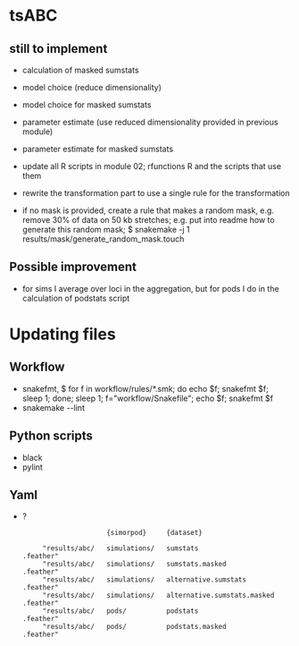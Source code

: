 # tsABC

## still to implement
 + calculation of masked sumstats
 + model choice (reduce dimensionality)
 + model choice for masked sumstats
 + parameter estimate (use reduced dimensionality provided in previous module)
 + parameter estimate for masked sumstats
 + update all R scripts in module 02; rfunctions R and the scripts that use them
 + rewrite the transformation part to use a single rule for the transformation

 + if no mask is provided, create a rule that makes a random mask, e.g. remove 30% of data on 50 kb stretches; e.g. put into readme how to generate this random mask; $ snakemake -j 1 results/mask/generate_random_mask.touch

## Possible improvement

 + for sims I average over loci in the aggregation, but for pods I do in the calculation of podstats script

# Updating files

## Workflow
 + snakefmt, $ for f in workflow/rules/*.smk; do echo $f; snakefmt $f; sleep 1; done; sleep 1; f="workflow/Snakefile"; echo $f; snakefmt $f
 + snakemake --lint

## Python scripts
 + black
 + pylint

## Yaml
 + ?



                            {simorpod}     {dataset}

            "results/abc/   simulations/   sumstats                       .feather"
            "results/abc/   simulations/   sumstats.masked                .feather"
            "results/abc/   simulations/   alternative.sumstats           .feather"
            "results/abc/   simulations/   alternative.sumstats.masked    .feather"
            "results/abc/   pods/          podstats                       .feather"
            "results/abc/   pods/          podstats.masked                .feather"
